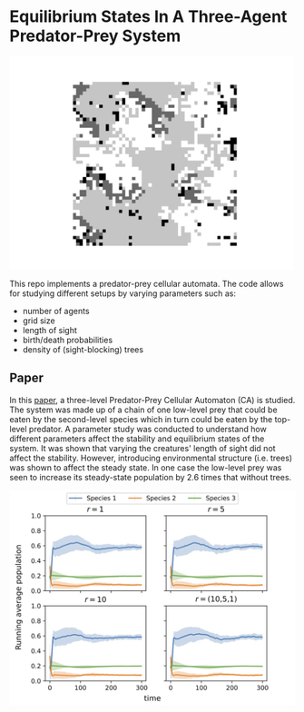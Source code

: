 # Equilibrium States In A Three-Agent Predator-Prey System

<img src="figs/r10_config.jpg" width="500">


This repo implements a predator-prey cellular automata. The code allows for studying different setups by varying parameters such as:
- number of agents
- grid size
- length of sight
- birth/death probabilities
- density of (sight-blocking) trees 

## Paper
In this [paper](report.pdf), a three-level Predator-Prey Cellular Automaton (CA) is studied. The system was
made up of a chain of one low-level prey that could be eaten by the second-level species which in
turn could be eaten by the top-level predator. A parameter study was conducted to understand
how different parameters affect the stability and equilibrium states of the system.
It was shown that varying the creatures' length of sight did not affect the stability. However,
introducing environmental structure (i.e. trees) was shown to affect the steady state. In one case
the low-level prey was seen to increase its steady-state population by 2.6 times that without
trees.

<img src="figs/running_avg_LOS.jpg" width="650">
